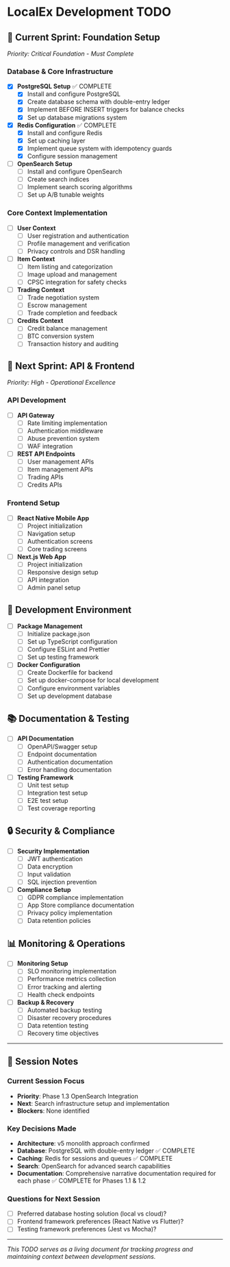 # LocalEx Development TODO

## 🎯 **Current Sprint: Foundation Setup**
*Priority: Critical Foundation - Must Complete*

### Database & Core Infrastructure
- [x] **PostgreSQL Setup** ✅ COMPLETE
  - [x] Install and configure PostgreSQL
  - [x] Create database schema with double-entry ledger
  - [x] Implement BEFORE INSERT triggers for balance checks
  - [x] Set up database migrations system

- [x] **Redis Configuration** ✅ COMPLETE
  - [x] Install and configure Redis
  - [x] Set up caching layer
  - [x] Implement queue system with idempotency guards
  - [x] Configure session management

- [ ] **OpenSearch Setup**
  - [ ] Install and configure OpenSearch
  - [ ] Create search indices
  - [ ] Implement search scoring algorithms
  - [ ] Set up A/B tunable weights

### Core Context Implementation
- [ ] **User Context**
  - [ ] User registration and authentication
  - [ ] Profile management and verification
  - [ ] Privacy controls and DSR handling

- [ ] **Item Context**
  - [ ] Item listing and categorization
  - [ ] Image upload and management
  - [ ] CPSC integration for safety checks

- [ ] **Trading Context**
  - [ ] Trade negotiation system
  - [ ] Escrow management
  - [ ] Trade completion and feedback

- [ ] **Credits Context**
  - [ ] Credit balance management
  - [ ] BTC conversion system
  - [ ] Transaction history and auditing

## 🚀 **Next Sprint: API & Frontend**
*Priority: High - Operational Excellence*

### API Development
- [ ] **API Gateway**
  - [ ] Rate limiting implementation
  - [ ] Authentication middleware
  - [ ] Abuse prevention system
  - [ ] WAF integration

- [ ] **REST API Endpoints**
  - [ ] User management APIs
  - [ ] Item management APIs
  - [ ] Trading APIs
  - [ ] Credits APIs

### Frontend Setup
- [ ] **React Native Mobile App**
  - [ ] Project initialization
  - [ ] Navigation setup
  - [ ] Authentication screens
  - [ ] Core trading screens

- [ ] **Next.js Web App**
  - [ ] Project initialization
  - [ ] Responsive design setup
  - [ ] API integration
  - [ ] Admin panel setup

## 🔧 **Development Environment**
- [ ] **Package Management**
  - [ ] Initialize package.json
  - [ ] Set up TypeScript configuration
  - [ ] Configure ESLint and Prettier
  - [ ] Set up testing framework

- [ ] **Docker Configuration**
  - [ ] Create Dockerfile for backend
  - [ ] Set up docker-compose for local development
  - [ ] Configure environment variables
  - [ ] Set up development database

## 📚 **Documentation & Testing**
- [ ] **API Documentation**
  - [ ] OpenAPI/Swagger setup
  - [ ] Endpoint documentation
  - [ ] Authentication documentation
  - [ ] Error handling documentation

- [ ] **Testing Framework**
  - [ ] Unit test setup
  - [ ] Integration test setup
  - [ ] E2E test setup
  - [ ] Test coverage reporting

## 🔒 **Security & Compliance**
- [ ] **Security Implementation**
  - [ ] JWT authentication
  - [ ] Data encryption
  - [ ] Input validation
  - [ ] SQL injection prevention

- [ ] **Compliance Setup**
  - [ ] GDPR compliance implementation
  - [ ] App Store compliance documentation
  - [ ] Privacy policy implementation
  - [ ] Data retention policies

## 📊 **Monitoring & Operations**
- [ ] **Monitoring Setup**
  - [ ] SLO monitoring implementation
  - [ ] Performance metrics collection
  - [ ] Error tracking and alerting
  - [ ] Health check endpoints

- [ ] **Backup & Recovery**
  - [ ] Automated backup testing
  - [ ] Disaster recovery procedures
  - [ ] Data retention testing
  - [ ] Recovery time objectives

---

## 📝 **Session Notes**

### Current Session Focus
- **Priority**: Phase 1.3 OpenSearch Integration
- **Next**: Search infrastructure setup and implementation
- **Blockers**: None identified

### Key Decisions Made
- **Architecture**: v5 monolith approach confirmed
- **Database**: PostgreSQL with double-entry ledger ✅ COMPLETE
- **Caching**: Redis for sessions and queues ✅ COMPLETE
- **Search**: OpenSearch for advanced search capabilities
- **Documentation**: Comprehensive narrative documentation required for each phase ✅ COMPLETE for Phases 1.1 & 1.2

### Questions for Next Session
- [ ] Preferred database hosting solution (local vs cloud)?
- [ ] Frontend framework preferences (React Native vs Flutter)?
- [ ] Testing framework preferences (Jest vs Mocha)?

---

*This TODO serves as a living document for tracking progress and maintaining context between development sessions.*
